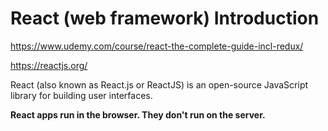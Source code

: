# React (web framework) Introduction

https://www.udemy.com/course/react-the-complete-guide-incl-redux/

https://reactjs.org/

React (also known as React.js or ReactJS) is an open-source JavaScript library for building user interfaces.

**React apps run in the browser. They don't run on the server.**



